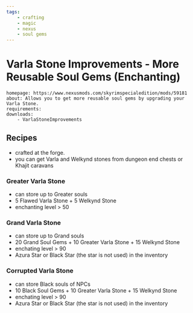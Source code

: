 ```yaml
---
tags:
    - crafting
    - magic
    - nexus
    - soul gems
---
```


# Varla Stone Improvements - More Reusable Soul Gems (Enchanting)

```project_info
homepage: https://www.nexusmods.com/skyrimspecialedition/mods/59181
about: Allows you to get more reusable soul gems by upgrading your Varla Stone.
requirements:
downloads:
    - VarlaStoneImprovements
```

## Recipes

* crafted at the forge.
* you can get Varla and Welkynd stones from dungeon end chests or Khajit caravans

### Greater Varla Stone

* can store up to Greater souls
* 5 Flawed Varla Stone + 5 Welkynd Stone
* enchanting level > 50

### Grand Varla Stone

* can store up to Grand souls
* 20 Grand Soul Gems + 10 Greater Varla Stone + 15 Welkynd Stone
* enchating level > 90
* Azura Star or Black Star (the star is not used) in the inventory

### Corrupted Varla Stone

* can store Black souls of NPCs
* 10 Black Soul Gems + 10 Greater Varla Stone + 15 Welkynd Stone
* enchating level > 90
* Azura Star or Black Star (the star is not used) in the inventory
